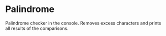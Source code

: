 Palindrome
==========

Palindrome checker in the console.  Removes excess characters and prints all results of the comparisons.
